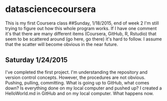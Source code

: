 # datasciencecoursera
This is my first Coursera class
##Sunday, 1/18/2015, end of week 2
I'm still trying to figure out how this whole program works.  If I have one comment it's that there are many different items (Coursera, GitHub, R, Rstudio) that seem to be scattered around (go here, go there) it's hard to follow.  I assume that the scatter will become obvious in the near future.
## Saturday 1/24/2015
I've completed the first project.  I'm understanding the repository and version control concepts.  However, the procedures are not obvious.  Pushing, pulling, committing.  What is going up to GitHub, what comes down?  Is everything done on my local computer and pushed up?  I created a HelloWorld.md in GitHub and on my local computer.  What happens now.

